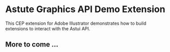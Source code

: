 # Astute Graphics API Demo Extension
This CEP extension for Adobe Illustrator demonstrates how to build extensions to interact with the Astui API.

## More to come ...
